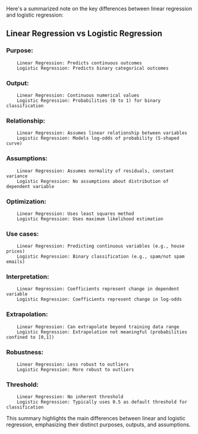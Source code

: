Here's a summarized note on the key differences between linear regression and logistic regression:

## Linear Regression vs Logistic Regression

### Purpose:

        Linear Regression: Predicts continuous outcomes
        Logistic Regression: Predicts binary categorical outcomes

### Output:

        Linear Regression: Continuous numerical values
        Logistic Regression: Probabilities (0 to 1) for binary classification

### Relationship:

        Linear Regression: Assumes linear relationship between variables
        Logistic Regression: Models log-odds of probability (S-shaped curve)

### Assumptions:

        Linear Regression: Assumes normality of residuals, constant variance
        Logistic Regression: No assumptions about distribution of dependent variable

### Optimization:

        Linear Regression: Uses least squares method
        Logistic Regression: Uses maximum likelihood estimation

### Use cases:

        Linear Regression: Predicting continuous variables (e.g., house prices)
        Logistic Regression: Binary classification (e.g., spam/not spam emails)

### Interpretation:

        Linear Regression: Coefficients represent change in dependent variable
        Logistic Regression: Coefficients represent change in log-odds

### Extrapolation:

        Linear Regression: Can extrapolate beyond training data range
        Logistic Regression: Extrapolation not meaningful (probabilities confined to [0,1])

### Robustness:

        Linear Regression: Less robust to outliers
        Logistic Regression: More robust to outliers

### Threshold:

        Linear Regression: No inherent threshold
        Logistic Regression: Typically uses 0.5 as default threshold for classification

This summary highlights the main differences between linear and logistic regression, emphasizing their distinct purposes, outputs, and assumptions.

